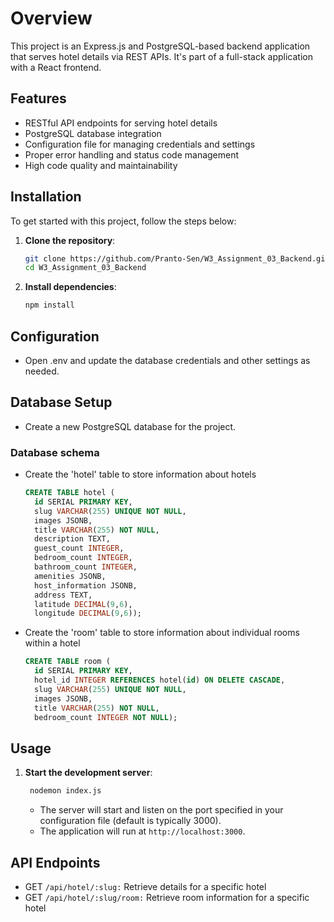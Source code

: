 # Overview
This project is an Express.js and PostgreSQL-based backend application that serves hotel details via REST APIs. It's part of a full-stack application with a React frontend.

## Features
- RESTful API endpoints for serving hotel details
- PostgreSQL database integration
- Configuration file for managing credentials and settings
- Proper error handling and status code management
- High code quality and maintainability

## Installation

To get started with this project, follow the steps below:

1. **Clone the repository**:
    ```sh
    git clone https://github.com/Pranto-Sen/W3_Assignment_03_Backend.git
    cd W3_Assignment_03_Backend
    ```

2. **Install dependencies**:
    ```sh
    npm install
    ```
## Configuration
- Open .env and update the database credentials and other settings as needed.

## Database Setup
- Create a new PostgreSQL database for the project.
### Database schema
  
- Create the 'hotel' table to store information about hotels
  ```sql
  CREATE TABLE hotel (
    id SERIAL PRIMARY KEY,
    slug VARCHAR(255) UNIQUE NOT NULL,
    images JSONB, 
    title VARCHAR(255) NOT NULL,
    description TEXT,
    guest_count INTEGER,
    bedroom_count INTEGER,
    bathroom_count INTEGER,
    amenities JSONB, 
    host_information JSONB, 
    address TEXT,
    latitude DECIMAL(9,6),
    longitude DECIMAL(9,6));
  
- Create the 'room' table to store information about individual rooms within a hotel

  ```sql
  CREATE TABLE room (
    id SERIAL PRIMARY KEY,
    hotel_id INTEGER REFERENCES hotel(id) ON DELETE CASCADE,
    slug VARCHAR(255) UNIQUE NOT NULL,
    images JSONB, 
    title VARCHAR(255) NOT NULL,
    bedroom_count INTEGER NOT NULL);
  ```

  
## Usage
1. **Start the development server**:
    ```sh
     nodemon index.js
    ```
    - The server will start and listen on the port specified in your configuration file (default is typically 3000).
    - The application will run at `http://localhost:3000`.
   

## API Endpoints

- GET ```/api/hotel/:slug:``` Retrieve details for a specific hotel
- GET ```/api/hotel/:slug/room:``` Retrieve room information for a specific hotel
